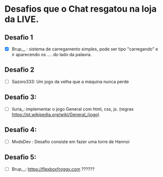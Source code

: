# Desafios que o Chat resgatou na loja da LIVE.

## Desafio 1
 - [X]  Brup__ : sistema de carregamento simples, pode ser tipo "carregando" e ir aparecendo os .... do lado da palavra.

## Desafio 2
 - [ ] Sazoro333: Um jogo da velha que a máquina nunca perde

## Desafio 3:
 - [ ] iluria_: implementar o jogo General com html, css, js. (regras https://pt.wikipedia.org/wiki/General_(jogo)


## Desafio 4:
 - [ ] MvdsDev : Desafio consiste em fazer uma torre de Hannoi

## Desafio 5:
 - [ ]  Brup__: https://flexboxfroggy.com ??????